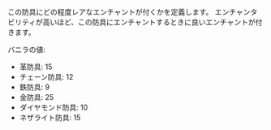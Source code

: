 この防具にどの程度レアなエンチャントが付くかを定義します。 エンチャンタビリティが高いほど、この防具にエンチャントするときに良いエンチャントが付きます。

バニラの値:

* 革防具: 15
* チェーン防具: 12
* 鉄防具: 9
* 金防具: 25
* ダイヤモンド防具: 10
* ネザライト防具: 15
